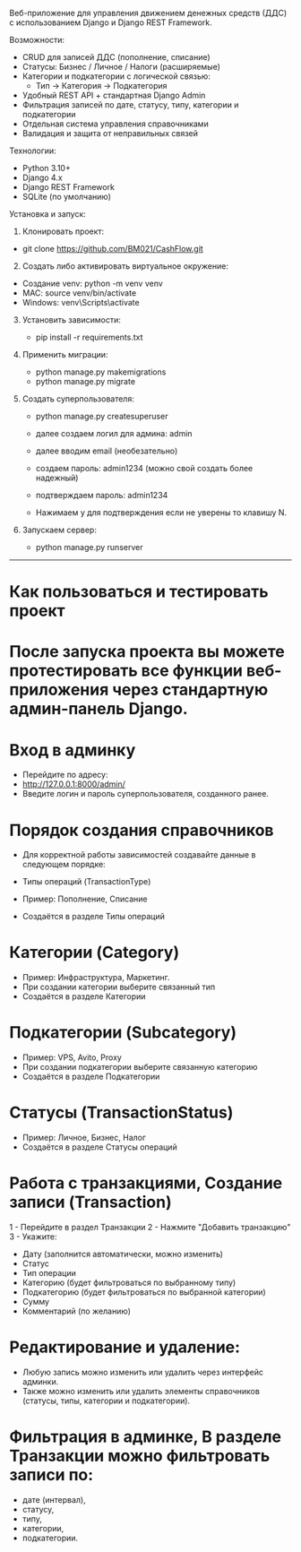 Веб-приложение для управления движением денежных средств (ДДС) с использованием Django и Django REST Framework.

Возможности:

- CRUD для записей ДДС (пополнение, списание)
- Статусы: Бизнес / Личное / Налоги (расширяемые)
- Категории и подкатегории с логической связью:
  - Тип → Категория → Подкатегория
- Удобный REST API + стандартная Django Admin
- Фильтрация записей по дате, статусу, типу, категории и подкатегории
- Отдельная система управления справочниками
- Валидация и защита от неправильных связей

Технологии:

- Python 3.10+
- Django 4.x
- Django REST Framework
- SQLite (по умолчанию)


Установка и запуск:

1. Клонировать проект:

 - git clone https://github.com/BM021/CashFlow.git

2. Создать либо активировать виртуальное окружение:
  - Создание venv: python -m venv venv
  - MAC: source venv/bin/activate  
  - Windows: venv\Scripts\activate

3. Установить зависимости:
   - pip install -r requirements.txt

4. Применить миграции:
   - python manage.py makemigrations
   - python manage.py migrate

5. Создать суперпользователя:

   - python manage.py createsuperuser

   - далее создаем логил для админа: admin
   - далее вводим email (необезательно)
   - создаем пароль: admin1234 (можно свой создать более надежный)
   - подтверждаем пароль: admin1234 
   - Нажимаем y для подтверждения если не уверены то клавишу N.

6. Запускаем сервер:
   - python manage.py runserver


-------------------------------------------------------------------------------------------------------------------------

# Как пользоваться и тестировать проект
# После запуска проекта вы можете протестировать все функции веб-приложения через стандартную админ-панель Django.

# Вход в админку
  - Перейдите по адресу:
  - http://127.0.0.1:8000/admin/
  - Введите логин и пароль суперпользователя, созданного ранее.

# Порядок создания справочников
  - Для корректной работы зависимостей создавайте данные в следующем порядке:
  
  - Типы операций (TransactionType)
  - Пример: Пополнение, Списание
  - Создаётся в разделе Типы операций

# Категории (Category)
  - Пример: Инфраструктура, Маркетинг.
  - При создании категории выберите связанный тип
  - Создаётся в разделе Категории

# Подкатегории (Subcategory)

  - Пример: VPS, Avito, Proxy
  - При создании подкатегории выберите связанную категорию
  - Создаётся в разделе Подкатегории

# Статусы (TransactionStatus)

  - Пример: Личное, Бизнес, Налог
  - Создаётся в разделе Статусы операций


# Работа с транзакциями, Создание записи (Transaction)


   1 - Перейдите в раздел Транзакции
   2 - Нажмите "Добавить транзакцию"
   3 - Укажите:

  - Дату (заполнится автоматически, можно изменить)
  - Статус
  - Тип операции
  - Категорию (будет фильтроваться по выбранному типу)
  - Подкатегорию (будет фильтроваться по выбранной категории)
  - Сумму
  - Комментарий (по желанию)


# Редактирование и удаление:
  - Любую запись можно изменить или удалить через интерфейс админки.
  - Также можно изменить или удалить элементы справочников (статусы, типы, категории и подкатегории).

# Фильтрация в админке, В разделе Транзакции можно фильтровать записи по:

  - дате (интервал),
  - статусу,
  - типу,
  - категории,
  - подкатегории.
